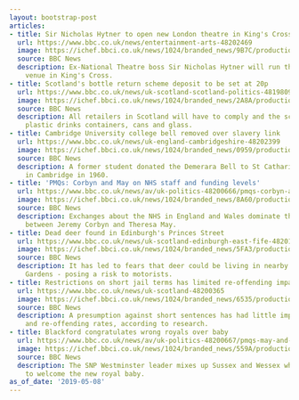 ```yaml
---
layout: bootstrap-post
articles:
- title: Sir Nicholas Hytner to open new London theatre in King's Cross in 2021
  url: https://www.bbc.co.uk/news/entertainment-arts-48202469
  image: https://ichef.bbci.co.uk/news/1024/branded_news/9B7C/production/_106840893_866990fe-e17f-4aaa-8f35-42e23202748e.jpg
  source: BBC News
  description: Ex-National Theatre boss Sir Nicholas Hytner will run the 600-seat
    venue in King's Cross.
- title: Scotland's bottle return scheme deposit to be set at 20p
  url: https://www.bbc.co.uk/news/uk-scotland-scotland-politics-48198098
  image: https://ichef.bbci.co.uk/news/1024/branded_news/2A8A/production/_98409801_breaking_news_bigger.png
  source: BBC News
  description: All retailers in Scotland will have to comply and the scheme will affect
    plastic drinks containers, cans and glass.
- title: Cambridge University college bell removed over slavery link
  url: https://www.bbc.co.uk/news/uk-england-cambridgeshire-48202399
  image: https://ichef.bbci.co.uk/news/1024/branded_news/0959/production/_106839320_geograph-4896676-by-n-chadwick.jpg
  source: BBC News
  description: A former student donated the Demerara Bell to St Catharine's College
    in Cambridge in 1960.
- title: 'PMQs: Corbyn and May on NHS staff and funding levels'
  url: https://www.bbc.co.uk/news/av/uk-politics-48200666/pmqs-corbyn-and-may-on-nhs-staff-and-funding-levels
  image: https://ichef.bbci.co.uk/news/1024/branded_news/8A60/production/_106842453_p078m2kw.jpg
  source: BBC News
  description: Exchanges about the NHS in England and Wales dominate the PMQs back-and-forth
    between Jeremy Corbyn and Theresa May.
- title: Dead deer found in Edinburgh's Princes Street
  url: https://www.bbc.co.uk/news/uk-scotland-edinburgh-east-fife-48201117
  image: https://ichef.bbci.co.uk/news/1024/branded_news/5FA3/production/_106838442_mediaitem106838441.jpg
  source: BBC News
  description: It has led to fears that deer could be living in nearby Princes Street
    Gardens - posing a risk to motorists.
- title: Restrictions on short jail terms has limited re-offending impact
  url: https://www.bbc.co.uk/news/uk-scotland-48200365
  image: https://ichef.bbci.co.uk/news/1024/branded_news/6535/production/_105690952_mediaitem105690951.jpg
  source: BBC News
  description: A presumption against short sentences has had little impact on imprisonment
    and re-offending rates, according to research.
- title: Blackford congratulates wrong royals over baby
  url: https://www.bbc.co.uk/news/av/uk-politics-48200667/pmqs-may-and-blackford-on-royal-baby-and-brexit-talks
  image: https://ichef.bbci.co.uk/news/1024/branded_news/559A/production/_106841912_p078m1v5.jpg
  source: BBC News
  description: The SNP Westminster leader mixes up Sussex and Wessex when he attempts
    to welcome the new royal baby.
as_of_date: '2019-05-08'
---
```


